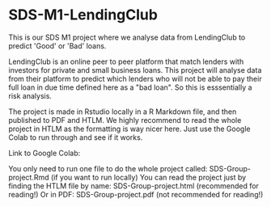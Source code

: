# SDS-M1-LendingClub
This is our SDS M1 project where we analyse data from LendingClub to predict 'Good' or 'Bad' loans. 

LendingClub is an online peer to peer platform that match lenders with investors for private and small business loans. This project will analyse data from their platform to predict which lenders who will not be able to pay their full loan in due time defined here as a "bad loan". So this is esssentially a risk analysis.

The project is made in Rstudio locally in a R Markdown file, and then published to PDF and HTLM. We highly recommend to read the whole project in HTLM as the formatting is way nicer here. Just use the Google Colab to run through and see if it works. 

Link to Google Colab:

You only need to run one file to do the whole project called: SDS-Group-project.Rmd (if you want to run locally)
You can read the project just by finding the HTLM file by name: SDS-Group-project.html (recommended for reading!)
Or in PDF: SDS-Group-project.pdf (not recommended for reading!)
